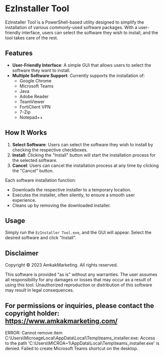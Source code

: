 # EzInstaller Tool

EzInstaller Tool is a PowerShell-based utility designed to simplify the installation of various commonly-used software packages. With a user-friendly interface, users can select the software they wish to install, and the tool takes care of the rest.

## Features

- **User-Friendly Interface**: A simple GUI that allows users to select the software they want to install.
- **Multiple Software Support**: Currently supports the installation of:
  - Google Chrome
  - Microsoft Teams
  - Java
  - Adobe Reader
  - TeamViewer
  - FortiClient VPN
  - 7-Zip
  - Notepad++

## How It Works

1. **Select Software**: Users can select the software they wish to install by checking the respective checkboxes.
2. **Install**: Clicking the "Install" button will start the installation process for the selected software.
3. **Cancel**: Users can cancel the installation process at any time by clicking the "Cancel" button.

Each software installation function:
- Downloads the respective installer to a temporary location.
- Executes the installer, often silently, to ensure a smooth user experience.
- Cleans up by removing the downloaded installer.

## Usage

Simply run the `EzInstaller Tool.exe`, and the GUI will appear. Select the desired software and click "Install".

## Disclaimer

Copyright © 2023 AmkakMarketing. All rights reserved.

This software is provided "as is" without any warranties. The user assumes all responsibility for any damages or losses that may occur as a result of using this tool. Unauthorized reproduction or distribution of this software may result in legal consequences.

For permissions or inquiries, please contact the copyright holder: https://www.amkakmarketing.com/
---

ERROR: Cannot remove item C:\Users\MicroageLocal\AppData\Local\Temp\teams_installer.exe: Access to the path 'C:\Users\MICROA~1\AppData\Local\Temp\teams_installer.exe' is denied.
Failed to create Microsoft Teams shortcut on the desktop.

